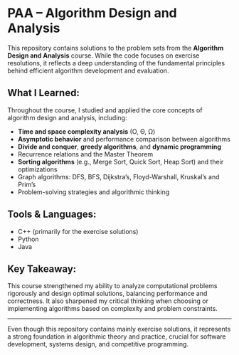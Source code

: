 # PAA – Algorithm Design and Analysis

This repository contains solutions to the problem sets from the **Algorithm Design and Analysis** course. While the code focuses on exercise resolutions, it reflects a deep understanding of the fundamental principles behind efficient algorithm development and evaluation.

## What I Learned:

Throughout the course, I studied and applied the core concepts of algorithm design and analysis, including:

- **Time and space complexity analysis** (O, Θ, Ω)
- **Asymptotic behavior** and performance comparison between algorithms
- **Divide and conquer**, **greedy algorithms**, and **dynamic programming**
- Recurrence relations and the Master Theorem
- **Sorting algorithms** (e.g., Merge Sort, Quick Sort, Heap Sort) and their optimizations
- Graph algorithms: DFS, BFS, Dijkstra’s, Floyd-Warshall, Kruskal’s and Prim’s
- Problem-solving strategies and algorithmic thinking

## Tools & Languages:
- C++ (primarily for the exercise solutions)
- Python
- Java

## Key Takeaway:

This course strengthened my ability to analyze computational problems rigorously and design optimal solutions, balancing performance and correctness. It also sharpened my critical thinking when choosing or implementing algorithms based on complexity and problem constraints.

---

Even though this repository contains mainly exercise solutions, it represents a strong foundation in algorithmic theory and practice, crucial for software development, systems design, and competitive programming.
